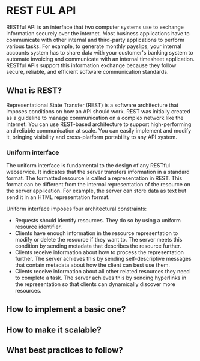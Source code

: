 # REST FUL API

RESTful API is an interface that two computer systems use to exchange information securely over the internet.
Most business applications have to communicate with other internal and third-party applications to perform various
tasks. For example, to generate monthly payslips, your internal accounts system has to share data with your customer's
banking system to automate invoicing and communicate with an internal timesheet application. RESTful APIs support
this information exchange because they follow secure, reliable, and efficient software communication standards.

## What is REST?

Representational State Transfer (REST) is a software architecture that imposes conditions on how an API should work.
REST was initially created as a guideline to manage communication on a complex network like the internet.
You can use REST-based architecture to support high-performing and reliable communication at scale. You can easily
implement and modify it, bringing visibility and cross-platform portability to any API system.

### Uniform interface

The uniform interface is fundamental to the design of any RESTful webservice. It indicates that the server transfers
information in a standard format. The formatted resource is called a representation in REST. This format can be
different from the internal representation of the resource on the server application. For example, the server can store
data as text but send it in an HTML representation format.

Uniform interface imposes four architectural constraints:

- Requests should identify resources. They do so by using a uniform resource identifier.
- Clients have enough information in the resource representation to modify or delete the resource if they want to.
The server meets this condition by sending metadata that describes the resource further.
- Clients receive information about how to process the representation further. The server achieves this by sending
self-descriptive messages that contain metadata about how the client can best use them.
- Clients receive information about all other related resources they need to complete a task. The server achieves
this by sending hyperlinks in the representation so that clients can dynamically discover more resources.

## How to implement a basic one?

## How to make it scalable?

## What best practices to follow?